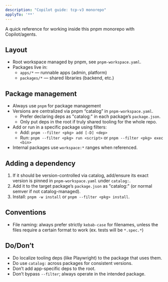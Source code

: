 ```yaml
---
description: "Copilot guide: tcp-v3 monorepo"
applyTo: '**'
---
```


A quick reference for working inside this pnpm monorepo with Copilot/agents.

## Layout
- Root workspace managed by pnpm, see `pnpm-workspace.yaml`.
- Packages live in:
  - `apps/*` — runnable apps (admin, platform)
  - `packages/*` — shared libraries (backend, etc.)

## Package management
- Always use `pnpm` for package management
- Versions are centralized via pnpm “catalog” in `pnpm-workspace.yaml`.
  - Prefer declaring deps as "catalog:" in each package’s `package.json`.
  - Only put deps in the root if truly shared tooling for the whole repo.
- Add or run in a specific package using filters:
  - Add: `pnpm --filter <pkg> add [-D] <dep>`
  - Run: `pnpm --filter <pkg> run <script>` or `pnpm --filter <pkg> exec <bin>`
- Internal packages use `workspace:*` ranges when referenced.

## Adding a dependency
1) If it should be version-controlled via catalog, add/ensure its exact version is pinned in `pnpm-workspace.yaml` under `catalog:`.
2) Add it to the target package’s `package.json` as "catalog:" (or normal semver if not catalog-managed).
3) Install: `pnpm -w install` or `pnpm --filter <pkg> install`.

## Conventions
- File naming: always prefer strictly `kebab-case` for filenames, unless the files require a certain format to work (ex. tests will be `*.spec.*`)

## Do/Don’t
- Do localize tooling deps (like Playwright) to the package that uses them.
- Do use `catalog:` across packages for consistent versions.
- Don’t add app-specific deps to the root.
- Don’t bypass `--filter`; always operate in the intended package.
